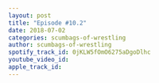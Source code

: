 ```yaml
---
layout: post
title: "Episode #10.2"
date: 2018-07-02
categories: scumbags-of-wrestling
author: scumbags-of-wrestling
spotify_track_id: 0jKLW5fOmO6275aDgoDlhc
youtube_video_id: 
apple_track_id: 
---
```

